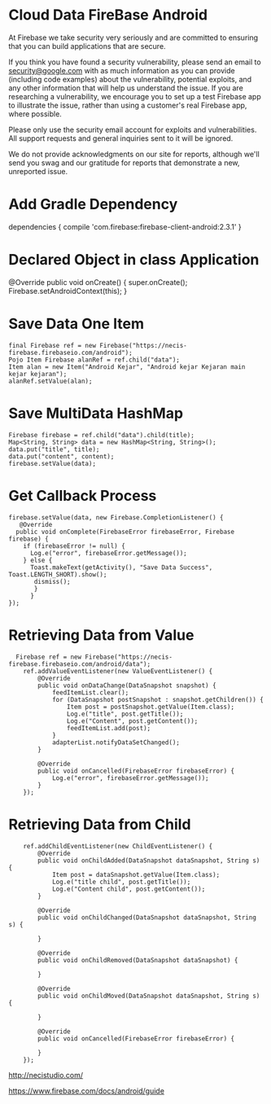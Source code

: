 # Cloud Data FireBase Android
At Firebase we take security very seriously and are committed to ensuring that you can build applications that are secure.

If you think you have found a security vulnerability, please send an email to security@google.com with as much information as you can provide (including code examples) about the vulnerability, potential exploits, and any other information that will help us understand the issue. If you are researching a vulnerability, we encourage you to set up a test Firebase app to illustrate the issue, rather than using a customer's real Firebase app, where possible.

Please only use the security email account for exploits and vulnerabilities. All support requests and general inquiries sent to it will be ignored.

We do not provide acknowledgments on our site for reports, although we'll send you swag and our gratitude for reports that demonstrate a new, unreported issue.

# Add Gradle Dependency

dependencies {
    compile 'com.firebase:firebase-client-android:2.3.1'
}


# Declared Object in class Application
@Override
    public void onCreate() {
        super.onCreate();
        Firebase.setAndroidContext(this);
    }

# Save Data One Item
    final Firebase ref = new Firebase("https://necis-firebase.firebaseio.com/android");
    Pojo Item Firebase alanRef = ref.child("data");
    Item alan = new Item("Android Kejar", "Android kejar Kejaran main kejar kejaran");
    alanRef.setValue(alan);

# Save MultiData HashMap
    Firebase firebase = ref.child("data").child(title);
    Map<String, String> data = new HashMap<String, String>();
    data.put("title", title);
    data.put("content", content);
    firebase.setValue(data);
# Get Callback Process
    firebase.setValue(data, new Firebase.CompletionListener() {
       @Override
      public void onComplete(FirebaseError firebaseError, Firebase firebase) {
        if (firebaseError != null) {
          Log.e("error", firebaseError.getMessage());
        } else {
          Toast.makeText(getActivity(), "Save Data Success", Toast.LENGTH_SHORT).show();
           dismiss();
           }
          }
    });
    
# Retrieving Data from Value
      Firebase ref = new Firebase("https://necis-firebase.firebaseio.com/android/data");
        ref.addValueEventListener(new ValueEventListener() {
            @Override
            public void onDataChange(DataSnapshot snapshot) {
                feedItemList.clear();
                for (DataSnapshot postSnapshot : snapshot.getChildren()) {
                    Item post = postSnapshot.getValue(Item.class);
                    Log.e("title", post.getTitle());
                    Log.e("Content", post.getContent());
                    feedItemList.add(post);
                }
                adapterList.notifyDataSetChanged();
            }

            @Override
            public void onCancelled(FirebaseError firebaseError) {
                Log.e("error", firebaseError.getMessage());
            }
        });
# Retrieving Data from Child
        ref.addChildEventListener(new ChildEventListener() {
            @Override
            public void onChildAdded(DataSnapshot dataSnapshot, String s) {
                Item post = dataSnapshot.getValue(Item.class);
                Log.e("title child", post.getTitle());
                Log.e("Content child", post.getContent());
            }

            @Override
            public void onChildChanged(DataSnapshot dataSnapshot, String s) {

            }

            @Override
            public void onChildRemoved(DataSnapshot dataSnapshot) {

            }

            @Override
            public void onChildMoved(DataSnapshot dataSnapshot, String s) {

            }

            @Override
            public void onCancelled(FirebaseError firebaseError) {

            }
        });
http://necistudio.com/

https://www.firebase.com/docs/android/guide

